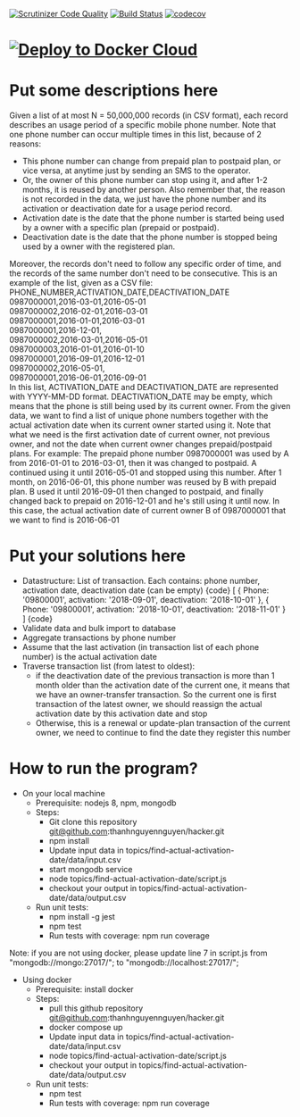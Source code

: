 
[![Scrutinizer Code Quality](https://scrutinizer-ci.com/g/thanhnguyennguyen/hacker/badges/quality-score.png?b=master)](https://scrutinizer-ci.com/g/thanhnguyennguyen/hacker/?branch=master)
[![Build Status](https://travis-ci.com/thanhnguyennguyen/hacker.svg?branch=master)](https://travis-ci.com/thanhnguyennguyen/hacker)
[![codecov](https://codecov.io/gh/thanhnguyennguyen/hacker/branch/master/graph/badge.svg)](https://codecov.io/gh/thanhnguyennguyen/hacker)
# [![Deploy to Docker Cloud](https://files.cloud.docker.com/images/deploy-to-dockercloud.svg)](https://cloud.docker.com/stack/deploy/?repo=https://github.com/thanhnguyennguyen/hacker/)
# Put some descriptions here 
Given a list of at most N = 50,000,000 records (in CSV format), each record describes an usage
period of a specific mobile phone number.
Note that one phone number can occur multiple times in this list, because of 2 reasons:
- This phone number can change from prepaid plan to postpaid plan, or vice versa, at
anytime just by sending an SMS to the operator.
- Or, the owner of this phone number can stop using it, and after 1-2 months, it is reused
by another person.
Also remember that, the reason is not recorded in the data, we just have the phone number and
its activation or deactivation date for a usage period record.
- Activation date is the date that the phone number is started being used by a owner with
a specific plan (prepaid or postpaid).
- Deactivation date is the date that the phone number is stopped being used by a owner
with the registered plan.

Moreover, the records don't need to follow any specific order of time, and the records of
the same number don't need to be consecutive​.
This is an example of the list, given as a CSV file: <br/>
PHONE_NUMBER,ACTIVATION_DATE,DEACTIVATION_DATE<br/>
0987000001,2016-03-01,2016-05-01<br/>
0987000002,2016-02-01,2016-03-01<br/>
0987000001,2016-01-01,2016-03-01<br/>
0987000001,2016-12-01,<br/>
0987000002,2016-03-01,2016-05-01<br/>
0987000003,2016-01-01,2016-01-10<br/>
0987000001,2016-09-01,2016-12-01<br/>
0987000002,2016-05-01,<br/>
0987000001,2016-06-01,2016-09-01<br/>
In this list, ACTIVATION_DATE and DEACTIVATION_DATE are represented with
YYYY-MM-DD format. DEACTIVATION_DATE may be empty, which means that the phone is
still being used by its current owner.
From the given data, we want to find a list of unique phone numbers together with the actual
activation date when its current owner started using it. Note that what we need is the first
activation date of current owner, not previous owner, and not the date when current owner
changes prepaid/postpaid plans.
For example: The prepaid phone number 0987000001 was used by A from 2016-01-01 to
2016-03-01, then it was changed to postpaid. A continued using it until 2016-05-01 and
stopped using this number. After 1 month, on 2016-06-01, this phone number was reused by B
with prepaid plan. B used it until 2016-09-01 then changed to postpaid, and finally changed
back to prepaid on 2016-12-01 and he's still using it until now. In this case, the actual activation
date of current owner B of 0987000001 that we want to find is 2016-06-01
# Put your solutions here
- Datastructure:
List of transaction. Each contains: phone number, activation date, deactivation 
date (can be empty)
{code}
        [
        {
        Phone: '09800001',
        activation: '2018-09-01',
        deactivation: '2018-10-01'
        },
        {
        Phone: '09800001',
        activation: '2018-10-01',
        deactivation: '2018-11-01'
        }
        ]
{code}
-  Validate data and bulk import to database
-  Aggregate transactions by phone number
-  Assume that the last activation (in transaction list of each phone number) 
is the actual activation date
-  Traverse transaction list (from latest to oldest):
    - if the deactivation date of the previous transaction is more than 1 
month older than the activation date of the current one, it means 
that we have an owner-transfer transaction. So the current one is 
first transaction of the latest owner, we should reassign the actual 
activation date by this activation date and stop
    - Otherwise, this is a renewal or update-plan transaction of the 
current owner, we need to continue to find the date they register 
this number

# How to run the program?
- On your local machine
    - Prerequisite: nodejs 8, npm, mongodb
    - Steps:
        - Git clone this repository git@github.com:thanhnguyennguyen/hacker.git
        - npm install
        - Update input data in topics/find-actual-activation-date/data/input.csv
        - start mongodb service
        - node topics/find-actual-activation-date/script.js
        - checkout your output in topics/find-actual-activation-date/data/output.csv
    - Run unit tests:
        - npm install -g jest
        - npm test
        - Run tests with coverage: npm run coverage
        
 Note: if you are not using docker, please update line 7 in script.js
        from "mongodb://mongo:27017/";
        to "mongodb://localhost:27017/";
- Using docker
    - Prerequisite: install docker
    - Steps:
        - pull this github repository git@github.com:thanhnguyennguyen/hacker.git
        - docker compose up
        - Update input data in topics/find-actual-activation-date/data/input.csv
        - node topics/find-actual-activation-date/script.js
        - checkout your output in topics/find-actual-activation-date/data/output.csv
    - Run unit tests:
        - npm test
        - Run tests with coverage: npm run coverage
